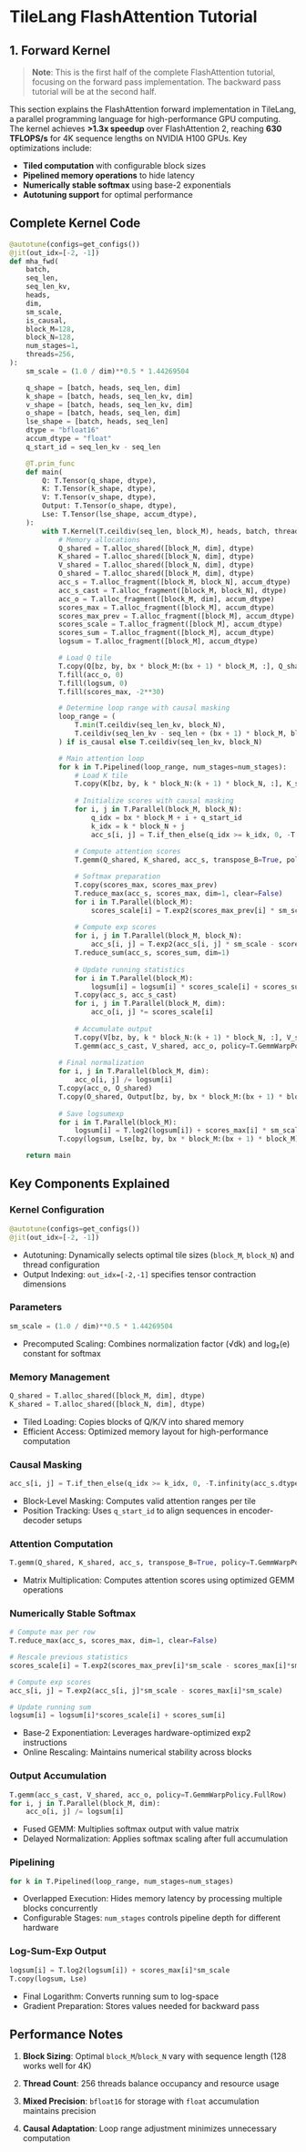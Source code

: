 # TileLang FlashAttention Tutorial

## 1. Forward Kernel
> **Note**: This is the first half of the complete FlashAttention tutorial, focusing on the forward pass implementation. The backward pass tutorial will be at the second half.

This section explains the FlashAttention forward implementation in TileLang, a parallel programming language for high-performance GPU computing. The kernel achieves **>1.3x speedup** over FlashAttention 2, reaching **630 TFLOPS/s** for 4K sequence lengths on NVIDIA H100 GPUs. Key optimizations include:
- **Tiled computation** with configurable block sizes
- **Pipelined memory operations** to hide latency
- **Numerically stable softmax** using base-2 exponentials
- **Autotuning support** for optimal performance

## Complete Kernel Code
```python
@autotune(configs=get_configs())
@jit(out_idx=[-2, -1])
def mha_fwd(
    batch,
    seq_len,
    seq_len_kv,
    heads,
    dim,
    sm_scale,
    is_causal,
    block_M=128,
    block_N=128,
    num_stages=1,
    threads=256,
):
    sm_scale = (1.0 / dim)**0.5 * 1.44269504

    q_shape = [batch, heads, seq_len, dim]
    k_shape = [batch, heads, seq_len_kv, dim]
    v_shape = [batch, heads, seq_len_kv, dim]
    o_shape = [batch, heads, seq_len, dim]
    lse_shape = [batch, heads, seq_len]
    dtype = "bfloat16"
    accum_dtype = "float"
    q_start_id = seq_len_kv - seq_len

    @T.prim_func
    def main(
        Q: T.Tensor(q_shape, dtype),
        K: T.Tensor(k_shape, dtype),
        V: T.Tensor(v_shape, dtype),
        Output: T.Tensor(o_shape, dtype),
        Lse: T.Tensor(lse_shape, accum_dtype),
    ):
        with T.Kernel(T.ceildiv(seq_len, block_M), heads, batch, threads=threads) as (bx, by, bz):
            # Memory allocations
            Q_shared = T.alloc_shared([block_M, dim], dtype)
            K_shared = T.alloc_shared([block_N, dim], dtype)
            V_shared = T.alloc_shared([block_N, dim], dtype)
            O_shared = T.alloc_shared([block_M, dim], dtype)
            acc_s = T.alloc_fragment([block_M, block_N], accum_dtype)
            acc_s_cast = T.alloc_fragment([block_M, block_N], dtype)
            acc_o = T.alloc_fragment([block_M, dim], accum_dtype)
            scores_max = T.alloc_fragment([block_M], accum_dtype)
            scores_max_prev = T.alloc_fragment([block_M], accum_dtype)
            scores_scale = T.alloc_fragment([block_M], accum_dtype)
            scores_sum = T.alloc_fragment([block_M], accum_dtype)
            logsum = T.alloc_fragment([block_M], accum_dtype)

            # Load Q tile
            T.copy(Q[bz, by, bx * block_M:(bx + 1) * block_M, :], Q_shared)
            T.fill(acc_o, 0)
            T.fill(logsum, 0)
            T.fill(scores_max, -2**30)

            # Determine loop range with causal masking
            loop_range = (
                T.min(T.ceildiv(seq_len_kv, block_N),
                T.ceildiv(seq_len_kv - seq_len + (bx + 1) * block_M, block_N)
            ) if is_causal else T.ceildiv(seq_len_kv, block_N)

            # Main attention loop
            for k in T.Pipelined(loop_range, num_stages=num_stages):
                # Load K tile
                T.copy(K[bz, by, k * block_N:(k + 1) * block_N, :], K_shared)
                
                # Initialize scores with causal masking
                for i, j in T.Parallel(block_M, block_N):
                    q_idx = bx * block_M + i + q_start_id
                    k_idx = k * block_N + j
                    acc_s[i, j] = T.if_then_else(q_idx >= k_idx, 0, -T.infinity(acc_s.dtype))
                
                # Compute attention scores
                T.gemm(Q_shared, K_shared, acc_s, transpose_B=True, policy=T.GemmWarpPolicy.FullRow)

                # Softmax preparation
                T.copy(scores_max, scores_max_prev)
                T.reduce_max(acc_s, scores_max, dim=1, clear=False)
                for i in T.Parallel(block_M):
                    scores_scale[i] = T.exp2(scores_max_prev[i] * sm_scale - scores_max[i] * sm_scale)
                
                # Compute exp scores
                for i, j in T.Parallel(block_M, block_N):
                    acc_s[i, j] = T.exp2(acc_s[i, j] * sm_scale - scores_max[i] * sm_scale)
                T.reduce_sum(acc_s, scores_sum, dim=1)
                
                # Update running statistics
                for i in T.Parallel(block_M):
                    logsum[i] = logsum[i] * scores_scale[i] + scores_sum[i]
                T.copy(acc_s, acc_s_cast)
                for i, j in T.Parallel(block_M, dim):
                    acc_o[i, j] *= scores_scale[i]
                
                # Accumulate output
                T.copy(V[bz, by, k * block_N:(k + 1) * block_N, :], V_shared)
                T.gemm(acc_s_cast, V_shared, acc_o, policy=T.GemmWarpPolicy.FullRow)
            
            # Final normalization
            for i, j in T.Parallel(block_M, dim):
                acc_o[i, j] /= logsum[i]
            T.copy(acc_o, O_shared)
            T.copy(O_shared, Output[bz, by, bx * block_M:(bx + 1) * block_M, :])
            
            # Save logsumexp
            for i in T.Parallel(block_M):
                logsum[i] = T.log2(logsum[i]) + scores_max[i] * sm_scale
            T.copy(logsum, Lse[bz, by, bx * block_M:(bx + 1) * block_M])

    return main
```

## Key Components Explained

### Kernel Configuration

```python
@autotune(configs=get_configs())
@jit(out_idx=[-2, -1])
```

- Autotuning: Dynamically selects optimal tile sizes (`block_M`, `block_N`) and thread configuration
- Output Indexing: `out_idx=[-2,-1]` specifies tensor contraction dimensions

### Parameters

```python
sm_scale = (1.0 / dim)**0.5 * 1.44269504
```

- Precomputed Scaling: Combines normalization factor (√dk) and log₂(e) constant for softmax

### Memory Management

```python
Q_shared = T.alloc_shared([block_M, dim], dtype)
K_shared = T.alloc_shared([block_N, dim], dtype)
```

- Tiled Loading: Copies blocks of Q/K/V into shared memory
- Efficient Access: Optimized memory layout for high-performance computation

### Causal Masking

```python
acc_s[i, j] = T.if_then_else(q_idx >= k_idx, 0, -T.infinity(acc_s.dtype))
```

- Block-Level Masking: Computes valid attention ranges per tile
- Position Tracking: Uses `q_start_id` to align sequences in encoder-decoder setups

### Attention Computation

```python
T.gemm(Q_shared, K_shared, acc_s, transpose_B=True, policy=T.GemmWarpPolicy.FullRow)
```

- Matrix Multiplication: Computes attention scores using optimized GEMM operations

### Numerically Stable Softmax

```python
# Compute max per row
T.reduce_max(acc_s, scores_max, dim=1, clear=False)

# Rescale previous statistics
scores_scale[i] = T.exp2(scores_max_prev[i]*sm_scale - scores_max[i]*sm_scale)

# Compute exp scores
acc_s[i, j] = T.exp2(acc_s[i, j]*sm_scale - scores_max[i]*sm_scale)

# Update running sum
logsum[i] = logsum[i]*scores_scale[i] + scores_sum[i]
```

- Base-2 Exponentiation: Leverages hardware-optimized exp2 instructions
- Online Rescaling: Maintains numerical stability across blocks

### Output Accumulation

```python
T.gemm(acc_s_cast, V_shared, acc_o, policy=T.GemmWarpPolicy.FullRow)
for i, j in T.Parallel(block_M, dim):
    acc_o[i, j] /= logsum[i]
```

- Fused GEMM: Multiplies softmax output with value matrix
- Delayed Normalization: Applies softmax scaling after full accumulation

### Pipelining

```python
for k in T.Pipelined(loop_range, num_stages=num_stages)
```

- Overlapped Execution: Hides memory latency by processing multiple blocks concurrently
- Configurable Stages: `num_stages` controls pipeline depth for different hardware

### Log-Sum-Exp Output

```python
logsum[i] = T.log2(logsum[i]) + scores_max[i]*sm_scale
T.copy(logsum, Lse)
```

- Final Logarithm: Converts running sum to log-space
- Gradient Preparation: Stores values needed for backward pass

## Performance Notes

1. **Block Sizing**: Optimal `block_M`/`block_N` vary with sequence length (128 works well for 4K)

2. **Thread Count**: 256 threads balance occupancy and resource usage

3. **Mixed Precision**: `bfloat16` for storage with `float` accumulation maintains precision

4. **Causal Adaptation**: Loop range adjustment minimizes unnecessary computation

